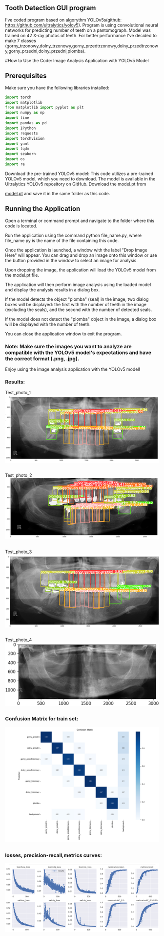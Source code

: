 ## Tooth Detection GUI program

I've coded program based on algorythm YOLOv5s(github: https://github.com/ultralytics/yolov5). Program is using convolutional neural networks for
predicting number of teeth on a pantomograph. Model was trained on 42 X-ray photos of teeth. For better performance I've decided to make 7 classes
(gorny_trzonowy,dolny_trzonowy,gorny_przedtrzonowy,dolny_przedtrzonowy,gorny_przedni,dolny_przedni,plomba). 

#How to Use the Code: Image Analysis Application with YOLOv5 Model


## Prerequisites
Make sure you have the following libraries installed: 

```python
import torch
import matplotlib
from matplotlib import pyplot as plt
import numpy as np
import time
import pandas as pd
import IPython
import requests
import torchvision
import yaml
import tqdm
import seaborn
import os
import re
```
Download the pre-trained YOLOv5 model: This code utilizes a pre-trained YOLOv5 model, which you need to download. The model is available in the Ultralytics YOLOv5 repository on GitHub. Download the model.pt from

[model.pt](https://github.com/micpow1cc/Pantomograph_teeth_counting/blob/main/yolov5s.pt) and save it in the same folder as this code.

## Running the Application
Open a terminal or command prompt and navigate to the folder where this code is located.

Run the application using the command python file_name.py, where file_name.py is the name of the file containing this code.

Once the application is launched, a window with the label "Drop Image Here" will appear. You can drag and drop an image onto this window or use the button provided in the window to select an image for analysis.

Upon dropping the image, the application will load the YOLOv5 model from the model.pt file.

The application will then perform image analysis using the loaded model and display the analysis results in a dialog box.

If the model detects the object "plomba" (seal) in the image, two dialog boxes will be displayed: the first with the number of teeth in the image (excluding the seals), and the second with the number of detected seals.

If the model does not detect the "plomba" object in the image, a dialog box will be displayed with the number of teeth.

You can close the application window to exit the program.

### Note: Make sure the images you want to analyze are compatible with the YOLOv5 model's expectations and have the correct format (.png, .jpg).

Enjoy using the image analysis application with the YOLOv5 model!


### Results:
Test_photo_1
![zeby1.png](https://github.com/micpow1cc/Pantomograph_teeth_counting/blob/main/zeby1.png)
##
Test_photo_2
![zeby2.png](https://github.com/micpow1cc/Pantomograph_teeth_counting/blob/main/Img/zeby2.png)
##
Test_photo_3
![zeby2.png](https://github.com/micpow1cc/Pantomograph_teeth_counting/blob/main/Img/zeby3.png)
##
Test_photo_4
![zeby2.png](https://github.com/micpow1cc/Pantomograph_teeth_counting/blob/main/Img/zeby4.png)
##
### Confusion Matrix for train set:

![conf](https://github.com/micpow1cc/Pantomograph_teeth_counting/blob/main/Img/confusion_matrix.png)

##
### losses, precision-recall,metrics curves:

![conf](https://github.com/micpow1cc/Pantomograph_teeth_counting/blob/main/Img/results1.png)
